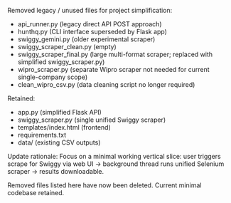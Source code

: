 Removed legacy / unused files for project simplification:

- api_runner.py (legacy direct API POST approach)
- hunthq.py (CLI interface superseded by Flask app)
- swiggy_gemini.py (older experimental scraper)
- swiggy_scraper_clean.py (empty)
- swiggy_scraper_final.py (large multi-format scraper; replaced with simplified swiggy_scraper.py)
- wipro_scraper.py (separate Wipro scraper not needed for current single-company scope)
- clean_wipro_csv.py (data cleaning script no longer required)

Retained:
- app.py (simplified Flask API)
- swiggy_scraper.py (single unified Swiggy scraper)
- templates/index.html (frontend)
- requirements.txt
- data/ (existing CSV outputs)

Update rationale:
Focus on a minimal working vertical slice: user triggers scrape for Swiggy via web UI -> background thread runs unified Selenium scraper -> results downloadable.

Removed files listed here have now been deleted. Current minimal codebase retained.
